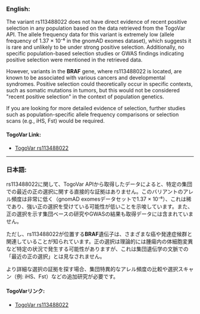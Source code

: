 ### English:
The variant rs113488022 does not have direct evidence of recent positive selection in any population based on the data retrieved from the TogoVar API. The allele frequency data for this variant is extremely low (allele frequency of 1.37 × 10⁻⁶ in the gnomAD exomes dataset), which suggests it is rare and unlikely to be under strong positive selection. Additionally, no specific population-based selection studies or GWAS findings indicating positive selection were mentioned in the retrieved data.

However, variants in the **BRAF** gene, where rs113488022 is located, are known to be associated with various cancers and developmental syndromes. Positive selection could theoretically occur in specific contexts, such as somatic mutations in tumors, but this would not be considered "recent positive selection" in the context of population genetics.

If you are looking for more detailed evidence of selection, further studies such as population-specific allele frequency comparisons or selection scans (e.g., iHS, Fst) would be required.

#### TogoVar Link:
- [TogoVar rs113488022](https://togovar.org)

---

### 日本語:
rs113488022に関して、TogoVar APIから取得したデータによると、特定の集団での最近の正の選択に関する直接的な証拠はありません。このバリアントのアレル頻度は非常に低く（gnomAD exomesデータセットで1.37 × 10⁻⁶）、これは稀であり、強い正の選択を受けている可能性が低いことを示唆しています。また、正の選択を示す集団ベースの研究やGWASの結果も取得データには含まれていません。

ただし、rs113488022が位置する**BRAF**遺伝子は、さまざまな癌や発達症候群と関連していることが知られています。正の選択は理論的には腫瘍内の体細胞変異など特定の状況で発生する可能性がありますが、これは集団遺伝学の文脈での「最近の正の選択」とは見なされません。

より詳細な選択の証拠を探す場合、集団特異的なアレル頻度の比較や選択スキャン（例: iHS、Fst）などの追加研究が必要です。

#### TogoVarリンク:
- [TogoVar rs113488022](https://togovar.org)